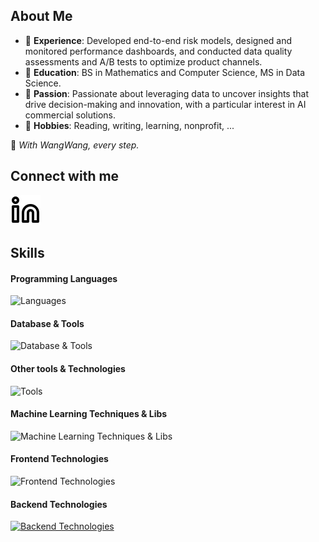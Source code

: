 ## About Me
- 💼 **Experience**: Developed end-to-end risk models, designed and monitored performance dashboards, and conducted data quality assessments and A/B tests to optimize product channels.
- 🏫 **Education**: BS in Mathematics and Computer Science, MS in Data Science.
- 🔭 **Passion**: Passionate about leveraging data to uncover insights that drive decision-making and innovation, with a particular interest in AI commercial solutions.
- 🌱 **Hobbies**: Reading, writing, learning, nonprofit, ...  

🐾 *With WangWang, every step.*

## Connect with me
[![website](./img/linkedin-light.svg)](https://linkedin.com/in/weimengduan#gh-light-mode-only)

## Skills

#### Programming Languages
![Languages](https://skillicons.dev/icons?i=c,cpp,js,python,r,sas,matlab)

#### Database & Tools
![Database & Tools](https://skillicons.dev/icons?i=mysql,mongodb,hive,sqlsever)

#### Other tools & Technologies
![Tools](https://skillicons.dev/icons?i=git,github,markdown,vscode,jupter,anaconda,pycharm,rstudio)

#### Machine Learning Techniques & Libs
![Machine Learning Techniques & Libs](https://skillicons.dev/icons?i=sklearn,tensorflow,pytourch)

#### Frontend Technologies
![Frontend Technologies](https://skillicons.dev/icons?i=react,next,html,css)

#### Backend Technologies
[![Backend Technologies](https://skillicons.dev/icons?i=aws,azure,django,flask,docker,fastapi&perline=3)](https://skillicons.dev)
